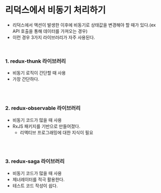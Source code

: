 # 리덕스에서 비동기 처리하기

- 리덕스에서 액션이 발생한 이후에 비동기로 상태값을 변경해야 할 때가 있다.(ex API 호출을 통해 데이터를 가져오는 경우)
- 이런 경우 3가지 라이브러리가 자주 사용된다.

<br>

### 1. redux-thunk 라이브러리

- 비동기 로직이 간단할 때 사용
- 가장 간단하다.

<br>
<br>

### 2. redux-observable 라이브러리

- 비동기 코드가 많을 때 사용
- RxJS 패키지를 기반으로 만들어졌다.
  - 리액티브 프로그래밍에 대한 지식이 필요

<br>
<br>

### 3. redux-saga 라이브러리

- 비동기 코드가 많을 때 사용
- 제너레이터를 적극 활용한다.
- 테스트 코드 작성이 쉽다.
